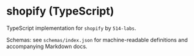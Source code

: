 # shopify (TypeScript)

TypeScript implementation for `shopify` by `514-labs`.

Schemas: see `schemas/index.json` for machine-readable definitions and accompanying Markdown docs.
